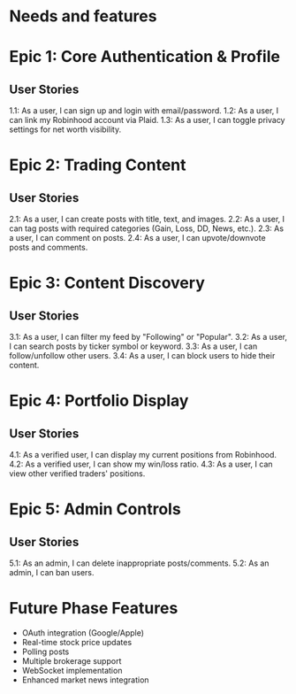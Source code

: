 # Needs and features

# Epic 1: Core Authentication & Profile
## User Stories
1.1: As a user, I can sign up and login with email/password.
1.2: As a user, I can link my Robinhood account via Plaid.
1.3: As a user, I can toggle privacy settings for net worth visibility.

# Epic 2: Trading Content
## User Stories
2.1: As a user, I can create posts with title, text, and images.
2.2: As a user, I can tag posts with required categories (Gain, Loss, DD, News, etc.).
2.3: As a user, I can comment on posts.
2.4: As a user, I can upvote/downvote posts and comments.

# Epic 3: Content Discovery
## User Stories
3.1: As a user, I can filter my feed by "Following" or "Popular".
3.2: As a user, I can search posts by ticker symbol or keyword.
3.3: As a user, I can follow/unfollow other users.
3.4: As a user, I can block users to hide their content.

# Epic 4: Portfolio Display
## User Stories
4.1: As a verified user, I can display my current positions from Robinhood.
4.2: As a verified user, I can show my win/loss ratio.
4.3: As a user, I can view other verified traders' positions.

# Epic 5: Admin Controls
## User Stories
5.1: As an admin, I can delete inappropriate posts/comments.
5.2: As an admin, I can ban users.

# Future Phase Features
- OAuth integration (Google/Apple)
- Real-time stock price updates
- Polling posts
- Multiple brokerage support
- WebSocket implementation
- Enhanced market news integration

